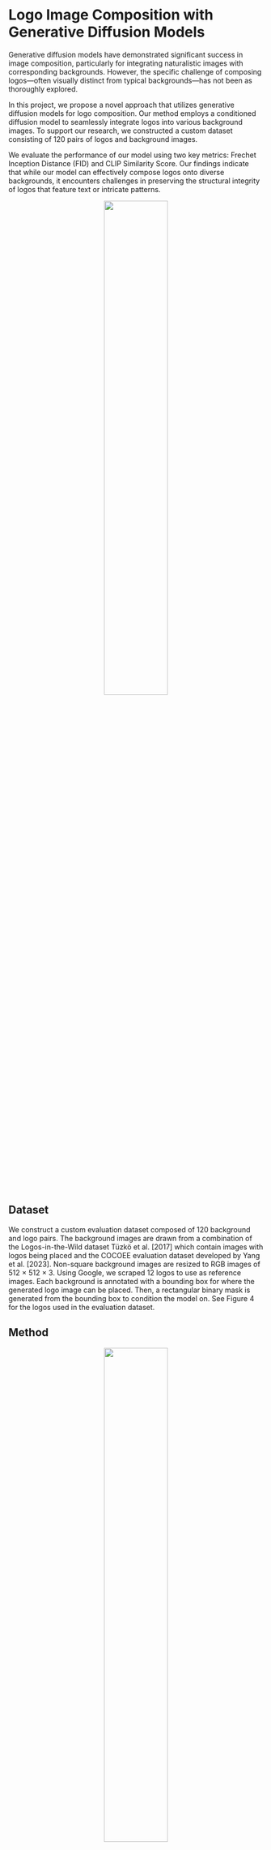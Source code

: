 # Logo Image Composition with Generative Diffusion Models

Generative diffusion models have demonstrated significant success in image composition, particularly for integrating naturalistic images with corresponding backgrounds. However, the specific challenge of composing logos—often visually distinct from typical backgrounds—has not been as thoroughly explored.

In this project, we propose a novel approach that utilizes generative diffusion models for logo composition. Our method employs a conditioned diffusion model to seamlessly integrate logos into various background images. To support our research, we constructed a custom dataset consisting of 120 pairs of logos and background images.

We evaluate the performance of our model using two key metrics: Frechet Inception Distance (FID) and CLIP Similarity Score. Our findings indicate that while our model can effectively compose logos onto diverse backgrounds, it encounters challenges in preserving the structural integrity of logos that feature text or intricate patterns.

<p align="center">
  <img src="https://github.com/user-attachments/assets/6ce8583b-1912-42d6-b41e-b84d4d7b1ce2" width="50%" hspace="10"/>
</p>

## Dataset 
We construct a custom evaluation dataset composed of 120 background and logo pairs. The background images are drawn from a combination of the Logos-in-the-Wild dataset Tüzkö et al. [2017] which contain images with logos being placed and the COCOEE evaluation dataset developed by Yang et al. [2023]. Non-square background images are resized to RGB images of 512 × 512 × 3. Using Google, we scraped 12 logos to use as reference images. Each background is annotated with a bounding box for where the generated logo image can be placed. Then, a rectangular binary mask is generated from the bounding box to condition the model on. See Figure 4 for the logos used in the evaluation dataset.

## Method
<p align="center">
  <img src="https://github.com/user-attachments/assets/49b5970f-0450-45bf-b4bd-0998b4da8901" width="50%" hspace="10"/>
</p>

## Results
Our results revealed that the naive baseline performed better within our experimental setup. We aim for this work to shed light on the unique challenges of using logos as product representations in various applications. For instance, maintaing the structural integrity of the logo while ensuring it semantically aligns with the background scene.

<p align="center">
  Average CLIP Similarity Score for each logo on our evaluation dataset:
<img width="280" alt="image" src="https://github.com/user-attachments/assets/87f719f4-6635-4591-be07-6a077fc8ff44" hspace="10"/>
</p>

## References

- [1] Roy Hachnochi, Mingrui Zhao, Nadav Orzech, Rinon Gal, Ali Mahdavi-Amiri, Daniel Cohen-Or, and Amit Haim
Bermano. Cross-domain compositing with pretrained diffusion models, 2023.
- [2] Divya Bhargavi, Karan Sindwani, and Sia Gholami. Zero-shot virtual product placement in videos. In
Proceedings of the 2023 ACM International Conference on Interactive Media Experiences, IMX ’23, page
289–297, New York, NY, USA, 2023. Association for Computing Machinery. ISBN 9798400700286. doi:
10.1145/3573381.3597213. URL https://doi.org/10.1145/3573381.3597213.
- [3] Binxin Yang, Shuyang Gu, Bo Zhang, Ting Zhang, Xuejin Chen, Xiaoyan Sun, Dong Chen, and Fang Wen.
Paint by example: Exemplar-based image editing with diffusion models. In 2023 IEEE/CVF Conference on
Computer Vision and Pattern Recognition (CVPR), pages 18381–18391, 2023. doi: 10.1109/CVPR52729.
2023.01763.
- [4] Robin Rombach, Andreas Blattmann, Dominik Lorenz, Patrick Esser, and Björn Ommer. High-resolution image
synthesis with latent diffusion models. In 2022 IEEE/CVF Conference on Computer Vision and Pattern
Recognition (CVPR), pages 10674–10685, 2022. doi: 10.1109/CVPR52688.2022.01042.
- [5] Andras Tüzkö, Christian Herrmann, Daniel Manger, and Jürgen Beyerer. Open set logo detection and retrieval. In VISIGRAPP, 2017. URL https://api.semanticscholar.org/CorpusID:4400394.
- [6] Martin Heusel, Hubert Ramsauer, Thomas Unterthiner, Bernhard Nessler, and Sepp Hochreiter. Gans trained by a two time-scale update rule converge to a local nash equilibrium. In I. Guyon, U. Von Luxburg, S. Bengio,
H. Wallach, R. Fergus, S. Vishwanathan, and R. Garnett, editors, Advances in Neural Information Processing
Systems, volume 30. Curran Associates, Inc., 2017. URL https://proceedings.neurips.cc/paper_
files/paper/2017/file/8a1d694707eb0fefe65871369074926d-Paper.pdf.
- [7] D.C Dowson and B.V Landau. The fréchet distance between multivariate normal distributions. Journal of
Multivariate Analysis, 12(3):450–455, 1982. ISSN 0047-259X. doi: https://doi.org/10.1016/0047-259X(82)
90077-X. URL https://www.sciencedirect.com/science/article/pii/0047259X8290077X.
- [8] Alec Radford, Jong Wook Kim, Chris Hallacy, Aditya Ramesh, Gabriel Goh, Sandhini Agarwal, Girish
Sastry, Amanda Askell, Pamela Mishkin, Jack Clark, Gretchen Krueger, and Ilya Sutskever. Learning
transferable visual models from natural language supervision. CoRR, abs/2103.00020, 2021. URL https:
//arxiv.org/abs/2103.00020.
- [9] Tsung-Yi Lin, Michael Maire, Serge Belongie, Lubomir Bourdev, Ross Girshick, James Hays, Pietro Perona,
Deva Ramanan, C. Lawrence Zitnick, and Piotr Dollár. Microsoft coco: Common objects in context, 2015.
- [10] Jing Wang, Weiqing Min, Sujuan Hou, Shengnan Ma, Yuanjie Zheng, and Shuqiang Jiang. Logodet-3k: A
large-scale image dataset for logo detection. ACM Trans. Multimedia Comput. Commun. Appl., 18(1), jan 2022. ISSN 1551-6857. doi: 10.1145/3466780. URL https://doi.org/10.1145/3466780.
- [11] Shelly Sheynin, Adam Polyak, Uriel Singer, Yuval Kirstain, Amit Zohar, Oron Ashual, Devi Parikh, and Yaniv Taigman. Emu edit: Precise image editing via recognition and generation tasks, 2023.
Gantugs Atarsaikhan, Brian Kenji Iwana, and Seiichi Uchida. Constrained neural style transfer for decorated
logo generation, 2018.
- [12] Karen Simonyan and Andrew Zisserman. Very deep convolutional networks for large-scale image recognition. In Yoshua Bengio and Yann LeCun, editors, 3rd International Conference on Learning Representations,
ICLR 2015, San Diego, CA, USA, May 7-9, 2015, Conference Track Proceedings, 2015. URL http:
//arxiv.org/abs/1409.1556.
